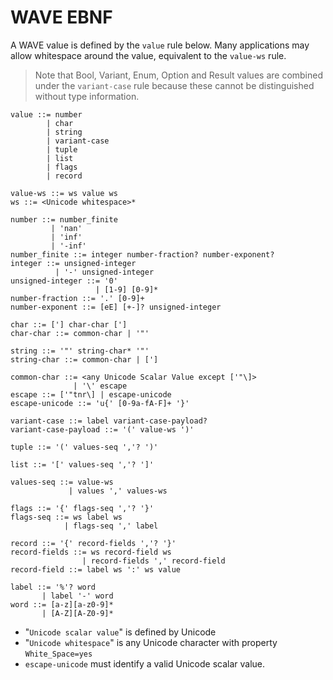 # WAVE EBNF

A WAVE value is defined by the `value` rule below. Many applications may allow
whitespace around the value, equivalent to the `value-ws` rule.

> Note that Bool, Variant, Enum, Option and Result values are combined under
> the `variant-case` rule because these cannot be distinguished without type
> information.

```ebnf
value ::= number
        | char
        | string
        | variant-case
        | tuple
        | list
        | flags
        | record

value-ws ::= ws value ws
ws ::= <Unicode whitespace>*

number ::= number_finite
         | 'nan'
         | 'inf'
         | '-inf'
number_finite ::= integer number-fraction? number-exponent?
integer ::= unsigned-integer
          | '-' unsigned-integer
unsigned-integer ::= '0'
                   | [1-9] [0-9]*
number-fraction ::= '.' [0-9]+
number-exponent ::= [eE] [+-]? unsigned-integer

char ::= ['] char-char [']
char-char ::= common-char | '"'

string ::= '"' string-char* '"'
string-char ::= common-char | [']

common-char ::= <any Unicode Scalar Value except ['"\]>
              | '\' escape
escape ::= ['"tnr\] | escape-unicode
escape-unicode ::= 'u{' [0-9a-fA-F]+ '}'

variant-case ::= label variant-case-payload?
variant-case-payload ::= '(' value-ws ')'

tuple ::= '(' values-seq ','? ')'

list ::= '[' values-seq ','? ']'

values-seq ::= value-ws
             | values ',' values-ws

flags ::= '{' flags-seq ','? '}'
flags-seq ::= ws label ws
            | flags-seq ',' label

record ::= '{' record-fields ','? '}'
record-fields ::= ws record-field ws
                | record-fields ',' record-field
record-field ::= label ws ':' ws value

label ::= '%'? word
       | label '-' word
word ::= [a-z][a-z0-9]*
       | [A-Z][A-Z0-9]*
```

* "`Unicode scalar value`" is defined by Unicode
* "`Unicode whitespace`" is any Unicode character with property `White_Space=yes`
* `escape-unicode` must identify a valid Unicode scalar value.

